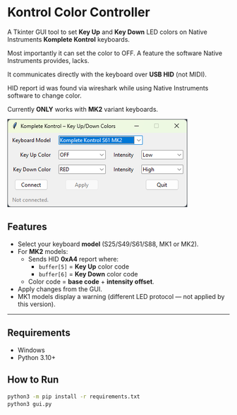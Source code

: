 # Kontrol Color Controller

A Tkinter GUI tool to set **Key Up** and **Key Down** LED colors on Native Instruments **Komplete Kontrol** keyboards.

Most importantly it can set the color to OFF. A feature the software Native Instruments provides, lacks. 

It communicates directly with the keyboard over **USB HID** (not MIDI).

HID report id was found via wireshark while using Native Instruments software to change color. 

Currently **ONLY** works with **MK2** variant keyboards.



![---](gui-image.png)


## Features

- Select your keyboard **model** (S25/S49/S61/S88, MK1 or MK2).
- For **MK2** models:
  - Sends HID **0xA4** report where:
    - `buffer[5]` = **Key Up** color code
    - `buffer[6]` = **Key Down** color code
  - Color code = **base code** + **intensity offset**.
- Apply changes from the GUI.
- MK1 models display a warning (different LED protocol — not applied by this version).

---

## Requirements

- Windows
- Python 3.10+ 

## How to Run

```cmd
python3 -m pip install -r requirements.txt
python3 gui.py
```

